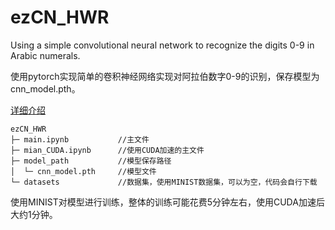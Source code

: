 # ezCN_HWR

Using a simple convolutional neural network to recognize the digits 0-9 in Arabic numerals.

使用pytorch实现简单的卷积神经网络实现对阿拉伯数字0-9的识别，保存模型为cnn_model.pth。

[详细介绍](https://pqqqya.github.io/2024/11/06/PytorchFundamental/)

~~~
ezCN_HWR
├─ main.ipynb           //主文件
├─ mian_CUDA.ipynb      //使用CUDA加速的主文件
├─ model_path           //模型保存路径
│  └─ cnn_model.pth     //模型文件
└─ datasets             //数据集，使用MINIST数据集，可以为空，代码会自行下载
~~~

使用MINIST对模型进行训练，整体的训练可能花费5分钟左右，使用CUDA加速后大约1分钟。
